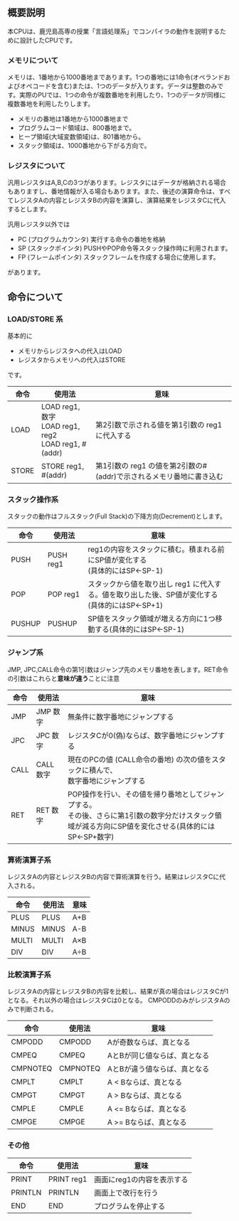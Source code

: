 
## 概要説明
本CPUは、鹿児島高専の授業「言語処理系」でコンパイラの動作を説明するために設計したCPUです。

### メモリについて
メモリは、1番地から1000番地まであります。1つの番地には1命令(オペランドおよびオペコードを含む)または、1つのデータが入ります。データは整数のみです。実際のPUでは、1つの命令が複数番地を利用したり、1つのデータが同様に複数番地を利用したりします。


* メモリの番地は1番地から1000番地まで
* プログラムコード領域は、800番地まで。
* ヒープ領域(大域変数領域)は、801番地から。
* スタック領域は、1000番地から下がる方向で。

### レジスタについて
汎用レジスタはA,B,Cの3つがあります。レジスタにはデータが格納される場合もありますし、番地情報が入る場合もあります。また、後述の演算命令は、すべてレジスタAの内容とレジスタBの内容を演算し、演算結果をレジスタCに代入するとします。

汎用レジスタ以外では

* PC (プログラムカウンタ) 実行する命令の番地を格納
* SP (スタックポインタ) PUSHやPOP命令等スタック操作時に利用されます。
* FP (フレームポインタ) スタックフレームを作成する場合に使用します。

があります。

## 命令について

### LOAD/STORE 系
基本的に

* メモリからレジスタへの代入はLOAD
* レジスタからメモリへの代入はSTORE

です。

|命令|使用法|意味|
|-----|-----|----|
|LOAD |LOAD reg1, 数字<br>LOAD reg1, reg2<br>LOAD reg1, #(addr) |第2引数で示される値を第1引数の reg1 に代入する|
|STORE|STORE reg1, #(addr)|第1引数の reg1 の値を第2引数の#(addr)で示されるメモリ番地に書き込む|

### スタック操作系

スタックの動作はフルスタック(Full Stack)の下降方向(Decrement)とします。

| 命令  |  使用法 | 意味 |
|------|---------|-----|
|PUSH  |PUSH reg1|reg1の内容をスタックに積む。積まれる前にSP値が変化する<br>(具体的にはSP←SP-1)|
|POP   |POP reg1 |スタックから値を取り出し reg1 に代入する。値を取り出した後、SP値が変化する<br>(具体的にはSP←SP+1)|
|PUSHUP|PUSHUP   |SP値をスタック領域が増える方向に1つ移動する(具体的にはSP←SP-1)|

### ジャンプ系

JMP, JPC,CALL命令の第1引数はジャンプ先のメモリ番地を表します。RET命令の引数はこれらと**意味が違う**ことに注意

|命令|使用法|意味|
|----|--------|----|
|JMP |JMP 数字 |無条件に数字番地にジャンプする|
|JPC |JPC 数字 |レジスタCが0(偽)ならば、数字番地にジャンプする|
|CALL|CALL 数字|現在のPCの値 (CALL命令の番地) の次の値をスタックに積んで、<br>数字番地にジャンプする|
|RET |RET 数字 |POP操作を行い、その値を帰り番地としてジャンプする。<br>その後、さらに第1引数の数字分だけスタック領域が減る方向にSP値を変化させる(具体的にはSP←SP+数字)|

### 算術演算子系

レジスタAの内容とレジスタBの内容で算術演算を行う。結果はレジスタCに代入される。

|命令|使用法|意味|
|-----|-----|---|
|PLUS |PLUS |A+B|
|MINUS|MINUS|A-B|
|MULTI|MULTI|A×B|
|DIV  |DIV  |A÷B|


### 比較演算子系

レジスタAの内容とレジスタBの内容を比較し、結果が真の場合はレジスタCが1となる。それ以外の場合はレジスタCは0となる。
CMPODDのみがレジスタAのみで判断される。

|   命令  | 使用法 | 意味 |
|--------|--------|-----|
|CMPODD  |CMPODD  |Aが奇数ならば、真となる|
|CMPEQ   |CMPEQ   |AとBが同じ値ならば、真となる|
|CMPNOTEQ|CMPNOTEQ|AとBが違う値ならば、真となる|
|CMPLT   |CMPLT   |A < Bならば、真となる|
|CMPGT   |CMPGT   |A > Bならば、真となる|
|CMPLE   |CMPLE   |A <= Bならば、真となる|
|CMPGE   |CMPGE   |A >= Bならば、真となる|

### その他

|  命令  |  使用法  | 意味|
|-------|----------|----|
|PRINT  |PRINT reg1|画面にreg1の内容を表示する|
|PRINTLN|PRINTLN   |画面上で改行を行う|
|END    |END       |プログラムを停止する|
